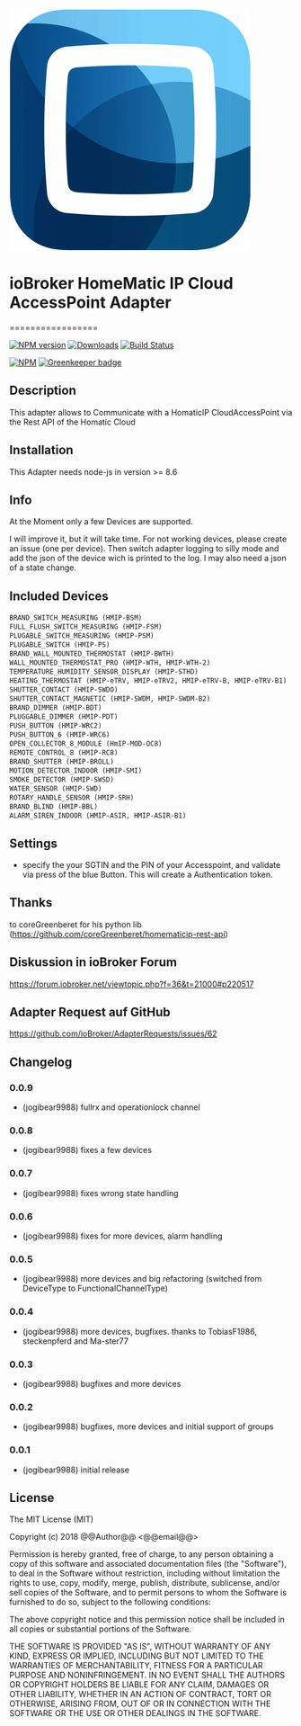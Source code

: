 ![Logo](admin/homematic.png)
# ioBroker HomeMatic IP Cloud AccessPoint Adapter
=================

[![NPM version](http://img.shields.io/npm/v/iobroker.hmip.svg)](https://www.npmjs.com/package/iobroker.hmip)
[![Downloads](https://img.shields.io/npm/dm/iobroker.hmip.svg)](https://www.npmjs.com/package/iobroker.hmip)
[![Build Status](https://travis-ci.org/iobroker-community-adapters/ioBroker.hmip.svg?branch=master)](https://travis-ci.org/iobroker-community-adapters/ioBroker.hmip.svg?branch=master)

[![NPM](https://nodei.co/npm/iobroker.hmip.png?downloads=true)](https://nodei.co/npm/iobroker.hmip/) [![Greenkeeper badge](https://badges.greenkeeper.io/iobroker-community-adapters/ioBroker.hmip.svg)](https://greenkeeper.io/)

## Description
This adapter allows to Communicate with a HomaticIP CloudAccessPoint via the Rest API of the Homatic Cloud

## Installation
This Adapter needs node-js in version >= 8.6

## Info
At the Moment only a few Devices are supported.

I will improve it, but it will take time. For not working devices, please create an issue (one per device).
Then switch adapter logging to silly mode and add the json of the device wich is printed to the log.
I may also need a json of a state change.

## Included Devices

    BRAND_SWITCH_MEASURING (HMIP-BSM)
    FULL_FLUSH_SWITCH_MEASURING (HMIP-FSM)
    PLUGABLE_SWITCH_MEASURING (HMIP-PSM)
    PLUGABLE_SWITCH (HMIP-PS)
    BRAND_WALL_MOUNTED_THERMOSTAT (HMIP-BWTH)
    WALL_MOUNTED_THERMOSTAT_PRO (HMIP-WTH, HMIP-WTH-2)
    TEMPERATURE_HUMIDITY_SENSOR_DISPLAY (HMIP-STHD)
    HEATING_THERMOSTAT (HMIP-eTRV, HMIP-eTRV2, HMIP-eTRV-B, HMIP-eTRV-B1)
    SHUTTER_CONTACT (HMIP-SWDO)
    SHUTTER_CONTACT_MAGNETIC (HMIP-SWDM, HMIP-SWDM-B2)
    BRAND_DIMMER (HMIP-BDT)
    PLUGGABLE_DIMMER (HMIP-PDT)
    PUSH_BUTTON (HMIP-WRC2)
    PUSH_BUTTON_6 (HMIP-WRC6)
    OPEN_COLLECTOR_8_MODULE (HmIP-MOD-OC8)
    REMOTE_CONTROL_8 (HMIP-RC8)
    BRAND_SHUTTER (HMIP-BROLL)
    MOTION_DETECTOR_INDOOR (HMIP-SMI)
    SMOKE_DETECTOR (HMIP-SWSD)
    WATER_SENSOR (HMIP-SWD)
    ROTARY_HANDLE_SENSOR (HMIP-SRH)
    BRAND_BLIND (HMIP-BBL)
    ALARM_SIREN_INDOOR (HMIP-ASIR, HMIP-ASIR-B1)

## Settings
* specify the your SGTIN and the PIN of your Accesspoint, and validate via press of the blue Button. This will create a Authentication token.

## Thanks

to coreGreenberet for his python lib (https://github.com/coreGreenberet/homematicip-rest-api)

## Diskussion in ioBroker Forum
https://forum.iobroker.net/viewtopic.php?f=36&t=21000#p220517

## Adapter Request auf GitHub
https://github.com/ioBroker/AdapterRequests/issues/62

## Changelog

### 0.0.9
* (jogibear9988) fullrx and operationlock channel

### 0.0.8
* (jogibear9988) fixes a few devices

### 0.0.7
* (jogibear9988) fixes wrong state handling

### 0.0.6
* (jogibear9988) fixes for more devices, alarm handling

### 0.0.5
* (jogibear9988) more devices and big refactoring (switched from DeviceType to FunctionalChannelType)

### 0.0.4
* (jogibear9988) more devices, bugfixes. thanks to TobiasF1986, steckenpferd and Ma-ster77

### 0.0.3
* (jogibear9988) bugfixes and more devices 

### 0.0.2
* (jogibear9988) bugfixes, more devices and initial support of groups

### 0.0.1
* (jogibear9988) initial release

## License
The MIT License (MIT)

Copyright (c) 2018 @@Author@@ <@@email@@>

Permission is hereby granted, free of charge, to any person obtaining a copy
of this software and associated documentation files (the "Software"), to deal
in the Software without restriction, including without limitation the rights
to use, copy, modify, merge, publish, distribute, sublicense, and/or sell
copies of the Software, and to permit persons to whom the Software is
furnished to do so, subject to the following conditions:

The above copyright notice and this permission notice shall be included in
all copies or substantial portions of the Software.

THE SOFTWARE IS PROVIDED "AS IS", WITHOUT WARRANTY OF ANY KIND, EXPRESS OR
IMPLIED, INCLUDING BUT NOT LIMITED TO THE WARRANTIES OF MERCHANTABILITY,
FITNESS FOR A PARTICULAR PURPOSE AND NONINFRINGEMENT. IN NO EVENT SHALL THE
AUTHORS OR COPYRIGHT HOLDERS BE LIABLE FOR ANY CLAIM, DAMAGES OR OTHER
LIABILITY, WHETHER IN AN ACTION OF CONTRACT, TORT OR OTHERWISE, ARISING FROM,
OUT OF OR IN CONNECTION WITH THE SOFTWARE OR THE USE OR OTHER DEALINGS IN
THE SOFTWARE.
